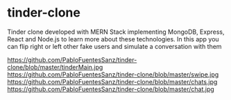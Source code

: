 # tinder-clone
Tinder clone developed with MERN Stack implementing MongoDB, Express, React and Node.js to learn more about these technologies.
In this app you can flip right or left other fake users and simulate a conversation with them

https://github.com/PabloFuentesSanz/tinder-clone/blob/master/tinderMain.jpg
https://github.com/PabloFuentesSanz/tinder-clone/blob/master/swipe.jpg
https://github.com/PabloFuentesSanz/tinder-clone/blob/master/chats.jpg
https://github.com/PabloFuentesSanz/tinder-clone/blob/master/chat.jpg
